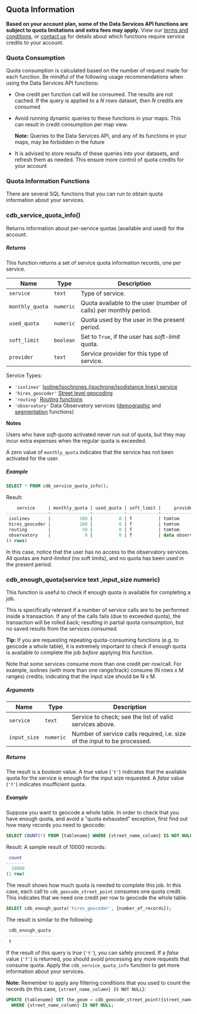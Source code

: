 ## Quota Information

**Based on your account plan, some of the Data Services API functions are subject to quota limitations and extra fees may apply.** View our [terms and conditions](https://carto.com/terms/), or [contact us](mailto:sales@carto.com) for details about which functions require service credits to your account.

### Quota Consumption

Quota consumption is calculated based on the number of request made for each function. Be mindful of the following usage recommendations when using the Data Services API functions:

* One credit per function call will be consumed. The results are not cached. If the query is applied to a _N_ rows dataset, then _N_ credits are consumed
* Avoid running dynamic queries to these functions in your maps. This can result in credit consumption per map view. 

  **Note:** Queries to the Data Services API, and any of its functions in your maps, may be forbidden in the future

* It is advised to store results of these queries into your datasets, and refresh them as needed. This ensure more control of quota credits for your account


### Quota Information Functions

There are several SQL functions that you can run to obtain quota information about your services. 

### cdb_service_quota_info()

Returns information about per-service quotas (available and used) for the account.

##### Returns

This function returns a set of service quota information records, one per service.

Name            | Type      | Description
--------------- | --------- | ------------
`service`       | `text`    | Type of service.
`monthly_quota` | `numeric` | Quota available to the user (number of calls) per monthly period.
`used_quota`    | `numeric` | Quota used by the user in the present period.
`soft_limit`    | `boolean` | Set to `True`, if the user has *soft-limit* quota.
`provider`      | `text`    | Service provider for this type of service.

Service Types:

* `'isolines'` [Isoline/Isochrones (isochrone/isodistance lines) service]({{site.dataservicesapi_docs}}/reference/#isoline_functions/)
* `'hires_geocoder'` [Street level geocoding]({{site.dataservicesapi_docs}}/reference/#street-level-geocoder)
* `'routing'` [Routing functions]({{site.dataservicesapi_docs}}/reference/#routing_functions/)
* `'observatory'` Data Observatory services ([demographic]({{site.dataservicesapi_docs}}/reference/#demographic_functions/) and [segmentation]({{site.dataservicesapi_docs}}/reference/#segmentation_functions/) functions)

**Notes**

Users who have *soft-quota* activated never run out of quota, but they may incur extra
expenses when the regular quota is exceeded.

A zero value of `monthly_quota` indicates that the service has not been activated for the user.

##### Example

```sql
SELECT * FROM cdb_service_quota_info();
```

Result:

```sql
    service     | monthly_quota | used_quota | soft_limit |     provider
----------------+---------------+------------+------------+------------------
 isolines       |           100 |          0 | f          | tomtom
 hires_geocoder |           100 |          0 | f          | tomtom
 routing        |            50 |          0 | f          | tomtom
 observatory    |             0 |          0 | f          | data observatory
(4 rows)

```

In this case, notice that the user has no access to the observatory services. All quotas are *hard-limited* (no soft limits), and no quota has been used in the present period.

### cdb_enough_quota(service text ,input_size numeric)

This function is useful to check if enough quota is available for completing a job.

This is specifically relevant if a number of service calls are to be performed inside a transaction. If any of the calls fails (due to exceeded quota), the transaction will be rolled back; resulting in partial quota consumption, but no saved results from the services consumed.

**Tip:** If you are requesting repeating quota-consuming functions (e.g. to geocode a whole table), it is extremely important to check if enough quota is available to complete the job _before_ applying this function.

Note that some services consume more than one credit per row/call. For example, isolines (with more than one range/track) consume (N rows x M ranges) credits; indicating that the input size should be N x M.

##### Arguments

Name         | Type      | Description
------------ | --------- | -----------
`service`    | `text`    | Service to check; see the list of valid services above.
`input_size` | `numeric` | Number of service calls required, i.e. size of the input to be processed.

##### Returns

The result is a *boolean* value. A *true* value (`'t'`) indicates that the available quota
for the service is enough for the input size requested. A *false* value (`'f'`) indicates
insufficient quota.

##### Example

Suppose you want to geocode a whole table. In order to check that you have enough quota, and avoid a "quota exhausted" exception, first find out how many records you need to geocode:

```sql
SELECT COUNT(*) FROM {tablename} WHERE {street_name_column} IS NOT NULL;
```

Result: A sample result of 10000 records:

```sql
 count
-------
  10000
(1 row)
```

The result shows how much quota is needed to complete this job. In this case,
each call to `cdb_geocode_street_point` consumes one quota credit. This indicates that we need one credit per row to geocode the whole table.

```sql
SELECT cdb_enough_quota('hires_geocoder', {number_of_records});
```

The result is similar to the following:

```sql
 cdb_enough_quota
------------------
 t
```

If the result of this query is *true* (`'t'`), you can safely proceed. If a *false* value (`'f'`) is returned, you should avoid processing any more requests that consume quota. Apply the `cdb_service_quota_info` function to get more information about your services.

**Note:** Remember to apply any filtering conditions that you used to count the records (in this case, `{street_name_column} IS NOT NULL`):


```sql
UPDATE {tablename} SET the_geom = cdb_geocode_street_point({street_name_column})
  WHERE {street_name_column} IS NOT NULL;
```
